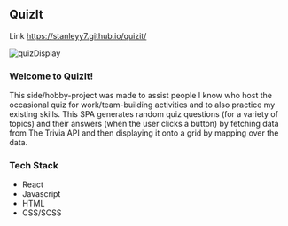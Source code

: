 ## QuizIt

Link https://stanleyy7.github.io/quizit/

![quizDisplay](https://user-images.githubusercontent.com/119549394/219950504-70557e91-d473-4e35-b5b8-24393919a9d2.png)

### Welcome to QuizIt!

This side/hobby-project was made to assist people I know who host the occasional quiz for work/team-building activities and to also practice my existing skills. This SPA generates random quiz questions (for a variety of topics) and their answers (when the user clicks a button) by fetching data from The Trivia API and then displaying it onto a grid by mapping over the data.

### Tech Stack
- React
- Javascript
- HTML
- CSS/SCSS

